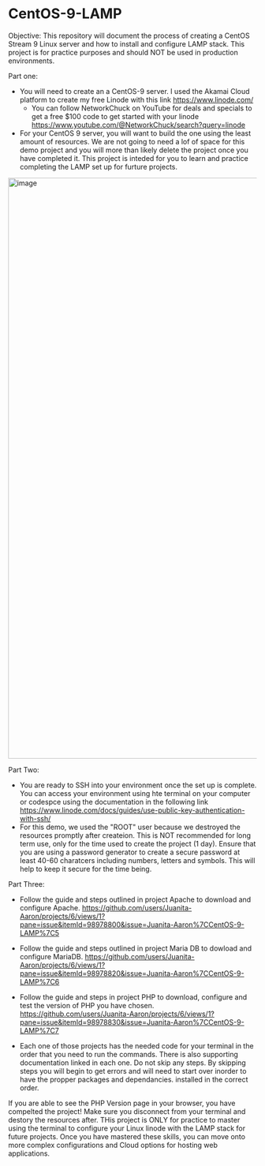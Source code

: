 # CentOS-9-LAMP

Objective: This repository will document the process of creating a CentOS Stream 9 Linux server and how to install and configure LAMP stack. This project is for practice purposes and should NOT be used in production environments. 

Part one: 
- You will need to create an a CentOS-9 server. I used the Akamai Cloud platform to create my free Linode with this link https://www.linode.com/
  - You can follow NetworkChuck on YouTube for deals and specials to get a free $100 code to get started with your linode https://www.youtube.com/@NetworkChuck/search?query=linode
- For your CentOS 9 server, you will want to build the one using the least amount of resources. We are not going to need a lof of space for this demo project and you will more than likely delete the project once you have completed it. This project is inteded for you to learn and practice completing the LAMP set up for furture projects.
<img width="1178" alt="image" src="https://github.com/user-attachments/assets/f2548d42-efdc-40a3-86e1-5e32a79818fe" />


Part Two: 
- You are ready to SSH into your environment once the set up is complete. You can access your environment using hte terminal on your computer or codespce using the documentation in the following link https://www.linode.com/docs/guides/use-public-key-authentication-with-ssh/
- For this demo, we used the "ROOT" user because we destroyed the resources promptly after createion. This is NOT recommended for long term use, only for the time used to create the project (1 day). Ensure that you are using a password generator to create a secure password at least 40-60 charatcers including numbers, letters and symbols. This will help to keep it secure for the time being.


Part Three: 
- Follow the guide and steps outlined in project Apache to download and configure Apache. https://github.com/users/Juanita-Aaron/projects/6/views/1?pane=issue&itemId=98978800&issue=Juanita-Aaron%7CCentOS-9-LAMP%7C5

- Follow the guide and steps outlined in project Maria DB to dowload and configure MariaDB. https://github.com/users/Juanita-Aaron/projects/6/views/1?pane=issue&itemId=98978820&issue=Juanita-Aaron%7CCentOS-9-LAMP%7C6

- Follow the guide and steps in project PHP to download, configure and test the version of PHP you have chosen. https://github.com/users/Juanita-Aaron/projects/6/views/1?pane=issue&itemId=98978830&issue=Juanita-Aaron%7CCentOS-9-LAMP%7C7

- Each one of those projects has the needed code for your terminal in the order that you need to run the commands. There is also supporting documentation linked in each one. Do not skip any steps. By skipping steps you will begin to get errors and will need to start over inorder to have the propper packages and dependancies. installed in the correct order.


If you are able to see the PHP Version page in your browser, you have compelted the project! Make sure you disconnect from your terminal and destory the resources after. THis project is ONLY for practice to master using the terminal to configure your Linux linode with the LAMP stack for future projects. Once you have mastered these skills, you can move onto more complex configurations and Cloud options for hosting web applications. 


